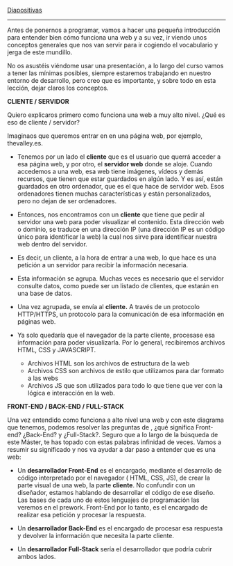 [Diapositivas](/resources/setup-mac.pdf)
***

Antes de ponernos a programar, vamos a hacer una pequeña introducción para entender bien cómo funciona una web y a su vez, ir viendo unos conceptos generales que nos van servir para ir cogiendo el vocabulario y jerga de este mundillo.

No os asustéis viéndome usar una presentación, a lo largo del curso vamos a tener las mínimas posibles, siempre estaremos trabajando en nuestro entorno de desarrollo, pero creo que es importante, y sobre todo en esta lección, dejar claros los conceptos.

**CLIENTE / SERVIDOR**

Quiero explicaros primero como funciona una web a muy alto nivel. ¿Qué es eso de cliente / servidor? 

Imaginaos que queremos entrar en en una página web, por ejemplo, thevalley.es.

- Tenemos por un lado el **cliente**  que es el usuario que querrá acceder a esa página web, y por otro, el **servidor web** donde se aloje. Cuando accedemos a una web, esa web tiene imágenes, vídeos y demás recursos, que tienen que estar guardados en algún lado. Y es así, están guardados en otro ordenador, que es el que hace de servidor web. Esos ordenadores tienen muchas características y están personalizados, pero no dejan de ser ordenadores.

- Entonces, nos encontramos con un **cliente** que tiene que pedir al servidor una web para poder visualizar el contenido. Esta dirección web o dominio, se traduce en una dirección IP (una dirección IP es un código único para identificar la web) la cual nos sirve para identificar nuestra web dentro del servidor.

- Es decir, un cliente, a la hora de entrar a una web, lo que hace es una petición a un servidor para recibir la información necesaria.

- Esta información se agrupa. Muchas veces es necesario que el servidor consulte datos, como puede ser un listado de clientes, que estarán en una base de datos.

- Una vez agrupada, se envía al **cliente.** A través de un protocolo HTTP/HTTPS, un protocolo para la comunicación de esa información en páginas web.

- Ya solo quedaría que el navegador de la parte cliente, procesase esa información para poder visualizarla. Por lo general, recibiremos archivos HTML, CSS y JAVASCRIPT.
    - Archivos HTML son los archivos de estructura de la web
    - Archivos CSS son archivos de estilo que utilizamos para dar formato a las webs
    - Archivos JS que son utilizados para todo lo que tiene que ver con la lógica e interacción en la web.

**FRONT-END / BACK-END / FULL-STACK**

Una vez entendido como funciona a alto nivel una web y con este diagrama que tenemos, podemos resolver las preguntas de , ¿qué significa Front-end? ¿Back-End? y ¿Full-Stack?. Seguro que a lo largo de la búsqueda de este Máster, te has topado con estas palabras infinidad de veces. Vamos a resumir su significado y nos va ayudar a dar paso a entender que es una web:

- Un **desarrollador Front-End** es el encargado, mediante el desarrollo de código interpretado por el navegador ( HTML, CSS, JS), de crear la parte visual de una web, la parte **cliente**. No confundir con un diseñador, estamos hablando de desarrollar el código de ese diseño. Las bases de cada uno de estos lenguajes de programación las veremos en el prework. Front-End por lo tanto, es el encargado de realizar esa petición y procesar la respuesta.

- Un **desarrollador Back-End** es el encargado de procesar esa respuesta y devolver la información que necesita la parte cliente.

- Un **desarrollador Full-Stack** sería el desarrollador que podría cubrir ambos lados.
